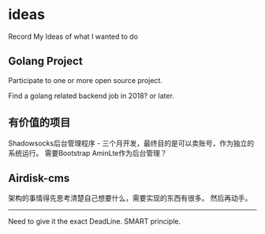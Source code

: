 # ideas
Record My Ideas of what I wanted to do

Golang Project
---

Participate to one or more open source project.

Find a golang related backend job in 2018? or later.

有价值的项目
---
Shadowsocks后台管理程序 - 三个月开发，最终目的是可以卖账号，作为独立的系统运行。
需要Bootstrap AminLte作为后台管理？

Airdisk-cms
---

架构的事情得先思考清楚自己想要什么，需要实现的东西有很多。
然后再动手。


---
Need to give it the exact DeadLine.
SMART principle.

